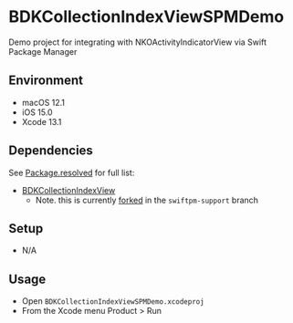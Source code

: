 # BDKCollectionIndexViewSPMDemo
Demo project for integrating with NKOActivityIndicatorView via Swift Package Manager

## Environment
- macOS 12.1
- iOS 15.0
- Xcode 13.1

## Dependencies
See [Package.resolved](https://github.com/madhikarma/BDKCollectionIndexViewSPMDemo/blob/main/BDKCollectionIndexViewSPMDemo.xcodeproj/project.xcworkspace/xcshareddata/swiftpm/Package.resolved) for full list:
- [BDKCollectionIndexView](https://github.com/nakiostudio/BDKCollectionIndexView) 
  - Note. this is currently [forked](https://github.com/madhikarma/BDKCollectionIndexView/tree/swiftpm-support) in the `swiftpm-support` branch

## Setup
- N/A

## Usage
- Open `BDKCollectionIndexViewSPMDemo.xcodeproj`
- From the Xcode menu Product > Run